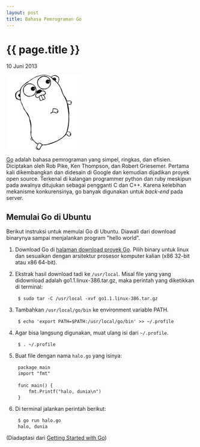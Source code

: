 ```yaml
---
layout: post
title: Bahasa Pemrograman Go
---
```


{{ page.title }}
================

<p class="meta">10 Juni 2013</p>

![Gopher - Maskot Bahasa Go](/images/gopherbw-small.png)

[Go][0] adalah bahasa pemrograman yang simpel, ringkas, dan efisien.
Diciptakan oleh Rob Pike, Ken Thompson, dan Robert Griesemer. Pertama kali
dikembangkan dan didesain di Google dan kemudian dijadikan proyek open
source. Terkenal di kalangan programmer python dan ruby meskipun pada
awalnya ditujukan sebagai pengganti C dan C++. Karena kelebihan mekanisme
konkurensinya, go banyak digunakan untuk *back-end* pada server.

Memulai Go di Ubuntu
--------------------

Berikut instruksi untuk memulai Go di Ubuntu. Diawali dari download
binarynya sampai menjalankan program "hello world".

1. Download Go di [halaman download proyek Go][1].
   Pilih binary untuk linux dan sesuaikan dengan arsitektur prosesor
   komputer kalian (x86 32-bit atau x86 64-bit).

2. Ekstrak hasil download tadi ke `/usr/local`. Misal file yang yang
   didownload adalah go1.1.linux-386.tar.gz, maka perintah yang diketikkan
   di terminal:

        $ sudo tar -C /usr/local -xvf go1.1.linux-386.tar.gz

3. Tambahkan `/usr/local/go/bin` ke environment variable PATH.

        $ echo 'export PATH=$PATH:/usr/local/go/bin' >> ~/.profile

4. Agar bisa langsung digunakan, muat ulang isi dari `~/.profile`.

        $ . ~/.profile

5. Buat file dengan nama `halo.go` yang isinya:

        package main
        import "fmt"

        func main() {
            fmt.Printf("halo, dunia\n")
        }

6. Di terminal jalankan perintah berikut:

        $ go run halo.go 
        halo, dunia

(Diadaptasi dari [Getting Started with Go][2])

[0]: http://golang.org/
[1]: http://code.google.com/p/go/downloads
[2]: http://golang.org/doc/install
